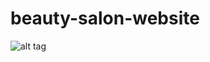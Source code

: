 # beauty-salon-website
![alt tag](https://sun1-25.userapi.com/PwQRbYbE_ea2TXAIfErMme9E1tR2DWdHoNcHgw/Tx9QHL6hxNQ.jpg "")​
